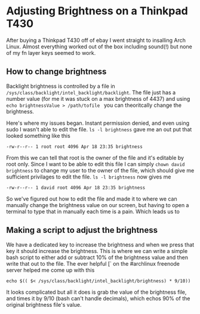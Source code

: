 # Adjusting Brightness on a Thinkpad T430

After buying a Thinkpad T430 off of ebay I went straight to insalling Arch Linux. Almost everything worked out of the box including sound(!) but none of my fn layer keys seemed to work.

## How to change brightness

Backlight brightness is controlled by a file in ```/sys/class/backlight/intel_backlight/backlight```. The file just has a number value (for me it was stuck on a max brightness of 4437) and using ```echo brightnessValue > /path/tofile ```  you can theoritcally change the brightness. 

Here's where my issues began. Instant permission denied, and even using sudo I wasn't able to edit the file. ```ls -l brightness``` gave me an out put that looked something like this 
```
-rw-r--r-- 1 root root 4096 Apr 18 23:35 brightness
```
From this we can tell that root is the owner of the file and it's editable by root only. Since I want to be able to edit this file I can simply ```chown david brightness``` to change my user to the owner of the file, which should give me sufficient privilages to edit the file. ```ls -l brightness``` now gives me 
```
-rw-r--r-- 1 david root 4096 Apr 18 23:35 brightness
```

So we've figured out how to edit the file and made it to where we can manually change the brightness value on our screen, but having to open a terminal to type that in manually each time is a pain. Which leads us to

## Making a script to adjust the brightness

We have a dedicated key to increase the brightness and when we press that key it should increase the brightness. This is where we can write a simple bash script to either add or subtract 10% of the brightness value and then write that out to the file. The ever helpful [` on the #archlinux freenode server helped me come up with this
```
echo $(( $< /sys/class/backlight/intel_backlight/brightness) * 9/10))
```
It looks complicated but all it does is grab the value of the brightness file, and times it by 9/10 (bash can't handle decimals), which echos 90% of the original brightness file's value.
